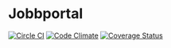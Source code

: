 Jobbportal
==========
[![Circle CI](https://circleci.com/gh/sajmoon/Jobbportal/tree/master.svg?style=svg)](https://circleci.com/gh/sajmoon/Jobbportal/tree/master)
[![Code Climate](https://codeclimate.com/github/sajmoon/Jobbportal/badges/gpa.svg)](https://codeclimate.com/github/sajmoon/Jobbportal)
[![Coverage Status](https://coveralls.io/repos/sajmoon/Jobbportal/badge.png?branch=master)](https://coveralls.io/r/sajmoon/Jobbportal?branch=master)
